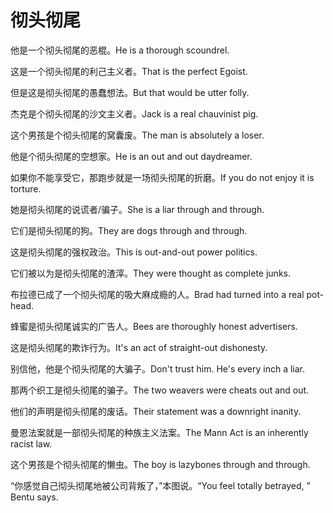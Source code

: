 # 彻头彻尾

<p><span class="chinese">他是一个彻头彻尾的恶棍。</span><span class="english">He is a thorough scoundrel.</span></p>

<p><span class="chinese">这是一个彻头彻尾的利己主义者。</span><span class="english">That is the perfect Egoist.</span></p>

<p><span class="chinese">但是这是彻头彻尾的愚蠢想法。</span><span class="english">But that would be utter folly.</span></p>

<p><span class="chinese">杰克是个彻头彻尾的沙文主义者。</span><span class="english">Jack is a real chauvinist pig.</span></p>

<p><span class="chinese">这个男孩是个彻头彻尾的窝囊废。</span><span class="english">The man is absolutely a loser.</span></p>

<p><span class="chinese">他是个彻头彻尾的空想家。</span><span class="english">He is an out and out daydreamer.</span></p>

<p><span class="chinese">如果你不能享受它，那跑步就是一场彻头彻尾的折磨。</span><span class="english">If you do not enjoy it is torture.</span></p>

<p><span class="chinese">她是彻头彻尾的说谎者/骗子。</span><span class="english">She is a liar through and through.</span></p>

<p><span class="chinese">它们是彻头彻尾的狗。</span><span class="english">They are dogs through and through.</span></p>

<p><span class="chinese">这是彻头彻尾的强权政治。</span><span class="english">This is out-and-out power politics.</span></p>

<p><span class="chinese">它们被以为是彻头彻尾的渣滓。</span><span class="english">They were thought as complete junks.</span></p>

<p><span class="chinese">布拉德已成了一个彻头彻尾的吸大麻成瘾的人。</span><span class="english">Brad had turned into a real pot-head.</span></p>

<p><span class="chinese">蜂蜜是彻头彻尾诚实的广告人。</span><span class="english">Bees are thoroughly honest advertisers.</span></p>

<p><span class="chinese">这是彻头彻尾的欺诈行为。</span><span class="english">It's an act of straight-out dishonesty.</span></p>

<p><span class="chinese">别信他，他是个彻头彻尾的大骗子。</span><span class="english">Don't trust him. He's every inch a liar.</span></p>

<p><span class="chinese">那两个织工是彻头彻尾的骗子。</span><span class="english">The two weavers were cheats out and out.</span></p>

<p><span class="chinese">他们的声明是彻头彻尾的废话。</span><span class="english">Their statement was a downright inanity.</span></p>

<p><span class="chinese">曼恩法案就是一部彻头彻尾的种族主义法案。</span><span class="english">The Mann Act is an inherently racist law.</span></p>

<p><span class="chinese">这个男孩是个彻头彻尾的懒虫。</span><span class="english">The boy is lazybones through and through.</span></p>

<p><span class="chinese">“你感觉自己彻头彻尾地被公司背叛了，”本图说。</span><span class="english">“You feel totally betrayed, ” Bentu says.</span></p>

